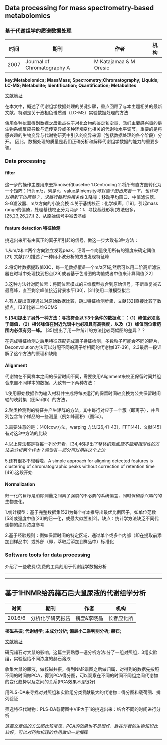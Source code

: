 ## Data processing for mass spectrometry-based metabolomics
### 基于代谢组学的质谱数据处理

时间 | 期刊 | 作者 | 机构
-|-|-|-
2007 |Journal of Chromatography A|M Katajamaa & M Oresic | |
**key:Metabolomics; MassMass; Spectrometry;Chromatography; Liquids; LC-MS; Metabolite; Identification; Quantification; Metabolites**

[文献地址](http://xueshu.baidu.com/s?wd=paperuri%3A%28bc76c4208bc32d39d026c9e02fef3732%29&filter=sc_long_sign&tn=SE_xueshusource_2kduw22v&sc_vurl=http%3A%2F%2Fwww.sciencedirect.com%2Fscience%2Farticle%2Fpii%2FS0021967307006966&ie=utf-8&sc_us=8005351090699222897)

在本文中，概述了代谢组学数据处理的关键步骤，重点回顾了与本主题相关的最新文献，特别是关于液相色谱质谱（LC-MS）实验数据处理的方法

使用各种仪器得到数据之后重点在于对化合物的鉴定和定量，我们主要感兴趣的是生物系统反应导致与遗传变异或多种环境变化相关的代谢物水平调节，重要的是将感兴趣的生物变异与代谢物研究中引入的变异来源（包括数据处理的各个阶段）分开。 因此，数据处理的质量是我们正确分析和解释代谢组学数据的能力的重要步骤。

### Data processing

#### filter

这一步的操作主要用来去掉noise和baseline
1.Centroding
2.将所有直方图转化为一个矩阵：行为m/z，列是rt，value是intensity*可以画个图出来看一下，也许可以用到下边两部？，求每行每列的相关性* 
3.降噪：移动平均窗口、中值滤波器、S-G滤波器、m/z方向的小波变换
4.关于基线校正：化学噪声，[19]，引起mass range的偏倚，处理基线校正分为两步：1、寻找基线形状(方法很多，[25,23,26,27]) 2、从原始信号中减去基线
#### feature detection 特征检测

挑选出来所有由真正的离子所引起的信号。做这一步大致有3种方法： 

1.从m/z和rt两个方向独立发现peak，沿着一个向量使用所有的强度来确定阈值[21]  文献[27]描述了一种用小波分析的方法发现特征峰

2.将切片数据提取值XIC，每一组数据覆盖一个m/z区域,然后可以用二阶高斯滤波器在时域中处理找到拐点[29]或者基于色谱图的均值或者中值来计算阈值[22]

3.这种方法针对同位素：将同位素模式的三维模型拟合到原始信号，不断重复减去最高峰，直至剩余峰值接近背景水平[30]，[31]使用二维模型拟合

4.有人提出直接通过对原始数据比较，跳过特征检测步骤，文献[32]直接比较了数据点，[33]比较二维GCMS

5.**[34]提出了另外一种方法：寻找符合以下3个条件的数据点：：（1）峰值必须高于阈值，（2）相邻峰值在附近光谱中也必须具有高强度，以及（3）峰值同位素范围内必须有另一峰。** [35]提出了用一种统计的方法比较两幅图的差异？？

在完成特征检测之后用特征匹配完成离子特征检测，多数粒子可能会不同的碎片，Deconvolution方法可以分配不同的离子给相同的代谢物[37-39]，2.3最后一段详解了这个方法的原理和缺陷

#### Alignment 

代谢物在不同样本之间的保留时间不同，需要使用Alignment来校正保留时间并组合来自不同样本的数据，大致有一下两种方法：

1.使用原始数据作为输入材料并生成将每次运行的保留时间轴变换为公共保留时间轴的映射集（图5a和b）的方法，

2.聚类检测到的特征并产生矩阵的方法，其中每行对应于一个簇（即离子），并且列包含每个样品的一些测量（例如峰面积）（图5c）。

3.需要注意的是：[40]cow方法，warping 方法[26,41-43]，FFT[44]，文献[45]有对这3中方法的比较

4.以上算法都是将每一列分开看，[34,46]提出了整体的观点*能不能用相似性的方法来分析两个样本？感觉有一部分可以用在这个上边*

5.还有很多不想看啦，A simple approach for aligning detected features is clustering of chromatographic peaks without correction of retention time [49].这段开始

#### Normalization

归一化的目标是消除测量之间离子强度的不必要的系统偏差，同时保留感兴趣的的生物变化。

1.统计模型：基于完整数据集[52]为每个样本推导出最优比例因子，如单位范数[53]或强度中值[23]的归一化，或最大似然法[2]。缺点：统计学方法缺乏不同代谢物的绝对浓度参考

2.基于经验规则：例如保留时间的特定区域，通过单个或多个内部（即在提取前添加到样品中）或外部（即，萃取后添加到样品中）标准化

### Software tools for data processing

介绍了一些收费/免费的工具刻用于代谢组学数据分析

***
***

## 基于1HNMR给药赭石后大鼠尿液的代谢组学分析

时间 | 期刊 | 作者 | 机构
-|-|-|-
2016/6 | 分析化学研究报告 | 魏莹&李晓晶|长春应化所

**核磁共振; 代谢组学; 主成分分析; 偏最小二乘判别分析; 赭石;**

[文献地址](http://xueshu.baidu.com/s?wd=+%E5%9F%BA%E4%BA%8E1HNMR%E7%BB%99%E8%8D%AF%E8%B5%AD%E7%9F%B3%E5%90%8E%E5%A4%A7%E9%BC%A0%E5%B0%BF%E6%B6%B2%E7%9A%84%E4%BB%A3%E8%B0%A2%E7%BB%84%E5%AD%A6%E5%88%86%E6%9E%90&tn=SE_baiduxueshu_c1gjeupa&cl=3&ie=utf-8&bs=journaluri%3A%28dff5e349c2cf161b%29+%E3%80%8AJournal+of+Chromatography+A%E3%80%8B&f=8&rsv_bp=1&rsv_sug2=1&sc_f_para=sc_tasktype%3D%7BfirstSimpleSearch%7D)

研究赭石对大鼠的影响，这篇主要熟悉一遍分析方法:分了一组对照组，3组实验组，实验组给不同浓度的赭石溶液

收集大鼠的尿液，做核磁共振，得到NMR谱图之后做归属，对得到的数据先按照不同的时间做PCA，得到PCA得分图，可以观察在不同的时间不同组之间代谢物的变化趋势以及之间的关系(PCA效果不是很好)

用PLS-DA来寻找对对照组和实验组分类贡献最大的代谢物：得分图和载荷图、排列验证

筛选特征代谢物：PLS-DA载荷图中VIP大于1的挑选出来：结合不同的时间进行分析

*这篇文章做的方法都比较常规，PCA的效果也不是很好，胜在作者的生物知识比较好，可以对药物机理的作用做出一定解释*
***